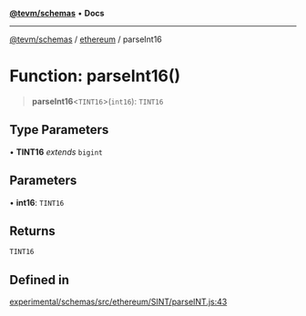 [**@tevm/schemas**](../../README.md) • **Docs**

***

[@tevm/schemas](../../modules.md) / [ethereum](../README.md) / parseInt16

# Function: parseInt16()

> **parseInt16**\<`TINT16`\>(`int16`): `TINT16`

## Type Parameters

• **TINT16** *extends* `bigint`

## Parameters

• **int16**: `TINT16`

## Returns

`TINT16`

## Defined in

[experimental/schemas/src/ethereum/SINT/parseINT.js:43](https://github.com/qbzzt/tevm-monorepo/blob/main/experimental/schemas/src/ethereum/SINT/parseINT.js#L43)
